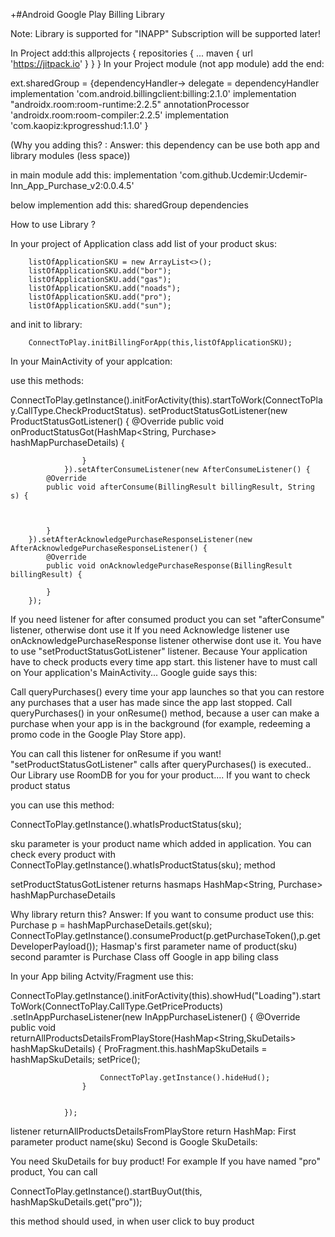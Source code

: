 +#Android Google Play Billing Library

Note: Library is supported for "INAPP"
Subscription  will be supported later!


In Project  add:this
allprojects {
		repositories {
			...
			maven { url 'https://jitpack.io' }
		}
	}
  In your Project module (not app module) add the end:


ext.sharedGroup = {dependencyHandler->
    delegate = dependencyHandler
    implementation 'com.android.billingclient:billing:2.1.0'
    implementation "androidx.room:room-runtime:2.2.5"
    annotationProcessor 'androidx.room:room-compiler:2.2.5'
    implementation 'com.kaopiz:kprogresshud:1.1.0'
}

(Why you adding this? :
Answer: this dependency can be use both app and library modules (less space))

  
  
  in main module add this:
  	 implementation 'com.github.Ucdemir:Ucdemir-Inn_App_Purchase_v2:0.0.4.5'

  below implemention add this:
     sharedGroup dependencies




How to use Library ?

In your project of Application class add list of your product skus:


        listOfApplicationSKU = new ArrayList<>();
        listOfApplicationSKU.add("bor");
        listOfApplicationSKU.add("gas");
        listOfApplicationSKU.add("noads");
        listOfApplicationSKU.add("pro");
        listOfApplicationSKU.add("sun");
        
  and init  to library:
  
  
        ConnectToPlay.initBillingForApp(this,listOfApplicationSKU);
        
        
In your MainActivity of your applcation:

use this methods:

   ConnectToPlay.getInstance().initForActivity(this).startToWork(ConnectToPlay.CallType.CheckProductStatus).
                setProductStatusGotListener(new ProductStatusGotListener() {
                    @Override
                    public void onProductStatusGot(HashMap<String, Purchase> hashMapPurchaseDetails) {
                    

                    }
                }).setAfterConsumeListener(new AfterConsumeListener() {
            @Override
            public void afterConsume(BillingResult billingResult, String s) {



            }
        }).setAfterAcknowledgePurchaseResponseListener(new AfterAcknowledgePurchaseResponseListener() {
            @Override
            public void onAcknowledgePurchaseResponse(BillingResult billingResult) {

            }
        });


If you need  listener for after consumed product you can set "afterConsume" listener, otherwise dont use it
If you need Acknowledge listener use onAcknowledgePurchaseResponse listener otherwise dont use it.
You have to use "setProductStatusGotListener" listener. Because Your application have to check products every time app start.
this listener have to must call on Your application's MainActivity... 
Google guide says this:

Call queryPurchases() every time your app launches so that you can restore any purchases that a user has made since the app last stopped. Call queryPurchases() in your onResume() method, because a user can make a purchase when your app is in the background (for example, redeeming a promo code in the Google Play Store app).

You can call this listener for onResume if you want! "setProductStatusGotListener" calls after queryPurchases()  is executed..
Our Library use RoomDB for you for your product.... If you want to check product status 

you can use this method:

ConnectToPlay.getInstance().whatIsProductStatus(sku);

sku parameter is your product name which added in application.
You can check every product with 
ConnectToPlay.getInstance().whatIsProductStatus(sku);
method

setProductStatusGotListener returns hasmaps 
HashMap<String, Purchase> hashMapPurchaseDetails

Why library return this?
Answer: If you want to consume product
use this:
Purchase p = hashMapPurchaseDetails.get(sku);
ConnectToPlay.getInstance().consumeProduct(p.getPurchaseToken(),p.getDeveloperPayload());
Hasmap's first parameter name of product(sku)
second paramter is Purchase Class off Google in app biling class
        
        
        
In your App biling Actvity/Fragment use this:

   ConnectToPlay.getInstance().initForActivity(this).showHud("Loading").startToWork(ConnectToPlay.CallType.GetPriceProducts)
                .setInAppPurchaseListener(new InAppPurchaseListener() {
                    @Override
                    public void returnAllProductsDetailsFromPlayStore(HashMap<String,SkuDetails> hashMapSkuDetails) {
                        ProFragment.this.hashMapSkuDetails = hashMapSkuDetails;
                        setPrice();

                        ConnectToPlay.getInstance().hideHud();
                    }


                });


listener returnAllProductsDetailsFromPlayStore return HashMap:
First parameter product name(sku)
Second is Google SkuDetails:

You need SkuDetails for buy product!
For example If you have named "pro" product, You can call

  ConnectToPlay.getInstance().startBuyOut(this, hashMapSkuDetails.get("pro"));
  
  this method should used, in when user click to buy product
